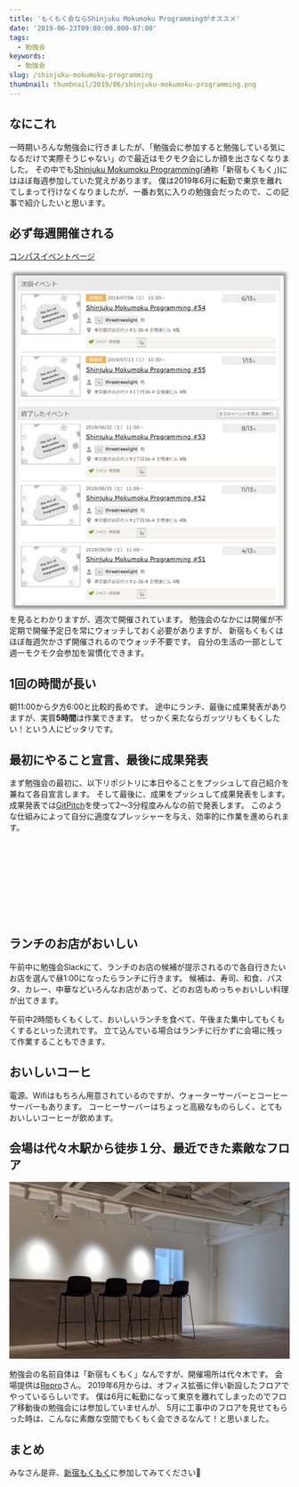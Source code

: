 ```yaml
---
title: 'もくもく会ならShinjuku Mokumoku Programmingがオススメ'
date: '2019-06-23T09:00:00.000-07:00'
tags:
  - 勉強会
keywords:
  - 勉強会
slug: /shinjuku-mokumoku-programming
thumbnail: thumbnail/2019/06/shinjuku-mokumoku-programming.png
---
```


## なにこれ

一時期いろんな勉強会に行きましたが、「勉強会に参加すると勉強している気になるだけで実際そうじゃない」ので最近はモクモク会にしか顔を出さなくなりました。
その中でも[Shinjuku Mokumoku Programming](https://shinjuku-moku.connpass.com/)(通称「新宿もくもく」)にはほぼ毎週参加していた覚えがあります。
僕は2019年6月に転勤で東京を離れてしまって行けなくなりましたが、一番お気に入りの勉強会だったので、この記事で紹介したいと思います。

## 必ず毎週開催される

[コンパスイベントページ](https://shinjuku-moku.connpass.com/)

![](./connpass-event-list.png)を見るとわかりますが、週次で開催されています。
勉強会のなかには開催が不定期で開催予定日を常にウォッチしておく必要がありますが、
新宿もくもくはほぼ毎週欠かさず開催されるのでウォッチ不要です。
自分の生活の一部として週一モクモク会参加を習慣化できます。


## 1回の時間が長い

朝11:00から夕方6:00と比較的長めです。
途中にランチ、最後に成果発表がありますが、実質**5時間**は作業できます。
せっかく来たならガッツリもくもくしたい！という人にピッタリです。

## 最初にやること宣言、最後に成果発表

まず勉強会の最初に、以下リポジトリに本日やることをプッシュして自己紹介を兼ねて各自宣言します。
そして最後に、成果をプッシュして成果発表をします。
成果発表では[GitPitch](https://gitpitch.com/)を使って2～3分程度みんなの前で発表します。
このような仕組みによって自分に適度なプレッシャーを与え、効率的に作業を進められます。

<div class="iframely-embed"><div class="iframely-responsive" style="height: 140px; padding-bottom: 0;"><a href="https://github.com/shinjuku-mokumoku/shinjuku-mokumoku/tree/master/meetups" data-iframely-url="//cdn.iframe.ly/WUoeQH0"></a></div></div>

## ランチのお店がおいしい

午前中に勉強会Slackにて、ランチのお店の候補が提示されるので各自行きたいお店を選んで昼1:00になったらランチに行きます。
候補は、寿司、和食、パスタ、カレー、中華などいろんなお店があって、どのお店もめっちゃおいしい料理が出てきます。

午前中2時間もくもくして、おいしいランチを食べて、午後また集中してもくもくするといった流れです。
立て込んでいる場合はランチに行かずに会場に残って作業することもできます。

## おいしいコーヒ

電源、Wifiはもちろん用意されているのですが、ウォーターサーバーとコーヒーサーバーもあります。
コーヒーサーバーはちょっと高級なものらしく、とてもおいしいコーヒーが飲めます。

## 会場は代々木駅から徒歩１分、最近できた素敵なフロア

![](./image.png)

勉強会の名前自体は「新宿もくもく」なんですが、開催場所は代々木です。
会場提供は[Repro](https://www.wantedly.com/companies/repro?aql=gaFxpXJlcHJv)さん。
2019年6月からは、オフィス拡張に伴い新設したフロアでやっているらしいです。
僕は6月に転勤になって東京を離れてしまったのでフロア移動後の勉強会には参加していませんが、
5月に工事中のフロアを見せてもらった時は、こんなに素敵な空間でもくもく会できるなんて！と思いました。


## まとめ

みなさん是非、[新宿もくもく](https://shinjuku-moku.connpass.com/)に参加してみてください🍅
